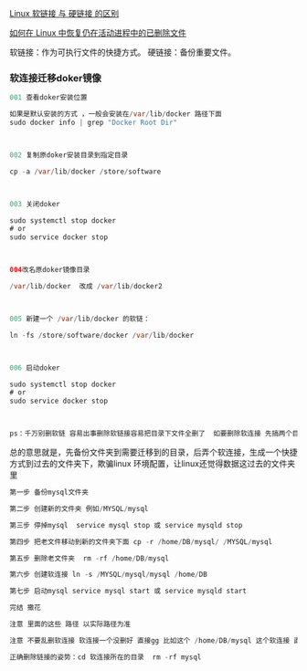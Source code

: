 
[Linux 软链接 与 硬链接 的区别](https://blog.csdn.net/weixin_51123079/article/details/128044316)

[如何在 Linux 中恢复仍在活动进程中的已删除文件](https://linux.cn/article-8709-1.html)

软链接：作为可执行文件的快捷方式。
硬链接：备份重要文件。

### 软连接迁移doker镜像
```java
001 查看doker安装位置   

如果是默认安装的方式 ，一般会安装在/var/lib/docker 路径下面
sudo docker info | grep "Docker Root Dir"



002 复制原doker安装目录到指定目录

cp -a /var/lib/docker /store/software



003 关闭doker

sudo systemctl stop docker
# or
sudo service docker stop



004改名原doker镜像目录

/var/lib/docker  改成 /var/lib/docker2



005 新建一个 /var/lib/docker 的软链：

ln -fs /store/software/docker /var/lib/docker



006 启动doker

sudo systemctl stop docker
# or
sudo service docker stop



ps：千万别删软链 容易出事删除软链接容易把目录下文件全删了  如要删除软连接 先搞两个目录测试搞清楚软链接原理。
```

总的意思就是，先备份文件夹到需要迁移到的目录，后弄个软连接，生成一个快捷方式到过去的文件夹下，欺骗linux 环境配置，让linux还觉得数据这过去的文件夹里

```java
第一步 备份mysql文件夹

第二步 创建新的文件夹 例如/MYSQL/mysql

第三步 停掉mysql  service mysql stop 或 service mysqld stop

第四步 把老文件移动到新的文件夹下面 cp -r /home/DB/mysql/ /MYSQL/mysql

第五步 删除老文件夹  rm -rf /home/DB/mysql

第六步 创建软连接 ln -s /MYSQL/mysql/mysql /home/DB

第七步 启动mysql service mysql start 或 service mysqld start 

完结 撒花

注意 里面的这些 路径 以实际路径为准

注意 不要乱删软连接 软连接一个没删好 直接gg 比如这个 /home/DB/mysql 这个软连接 直接 rm rf /home/DB/mysql 下面的东西也没了直接gg  cd /home/DB rm -rf /myqsl也是gg 

正确删除链接的姿势：cd 软连接所在的目录  rm -rf mysql
```

